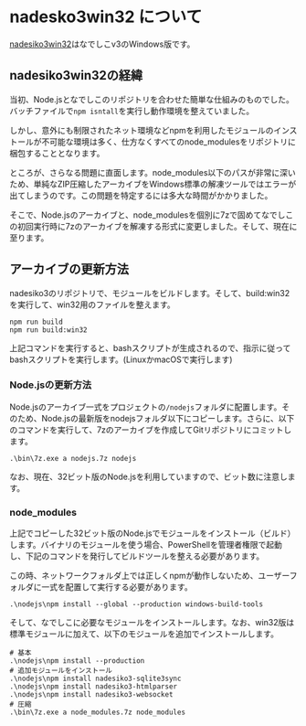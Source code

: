 # nadesko3win32 について

[nadesiko3win32](https://github.com/kujirahand/nadesiko3win32)はなでしこv3のWindows版です。

## nadesiko3win32の経緯

当初、Node.jsとなでしこのリポジトリを合わせた簡単な仕組みのものでした。バッチファイルで`npm isntall`を実行し動作環境を整えていました。

しかし、意外にも制限されたネット環境などnpmを利用したモジュールのインストールが不可能な環境は多く、仕方なくすべてのnode_modulesをリポジトリに梱包することとなります。

ところが、さらなる問題に直面します。node_modules以下のパスが非常に深いため、単純なZIP圧縮したアーカイブをWindows標準の解凍ツールではエラーが出てしまうのです。この問題を特定するには多大な時間がかかりました。

そこで、Node.jsのアーカイブと、node_modulesを個別に7zで固めてなでしこの初回実行時に7zのアーカイブを解凍する形式に変更しました。そして、現在に至ります。

## アーカイブの更新方法

nadesiko3のリポジトリで、モジュールをビルドします。そして、build:win32を実行して、win32用のファイルを整えます。

```
npm run build
npm run build:win32
```

上記コマンドを実行すると、bashスクリプトが生成されるので、指示に従ってbashスクリプトを実行します。(LinuxかmacOSで実行します)

### Node.jsの更新方法

Node.jsのアーカイブ一式をプロジェクトの`/nodejs`フォルダに配置します。そのため、Node.jsの最新版をnodejsフォルダ以下にコピーします。さらに、以下のコマンドを実行して、7zのアーカイブを作成してGitリポジトリにコミットします。

```
.\bin\7z.exe a nodejs.7z nodejs
```

なお、現在、32ビット版のNode.jsを利用していますので、ビット数に注意します。

### node_modules

上記でコピーした32ビット版のNode.jsでモジュールをインストール（ビルド）します。バイナリのモジュールを使う場合、PowerShellを管理者権限で起動し、下記のコマンドを発行してビルドツールを整える必要があります。

この時、ネットワークフォルダ上では正しくnpmが動作しないため、ユーザーフォルダに一式を配置して実行する必要があります。

```
.\nodejs\npm install --global --production windows-build-tools
```

そして、なでしこに必要なモジュールをインストールします。なお、win32版は標準モジュールに加えて、以下のモジュールを追加でインストールします。

```
# 基本
.\nodejs\npm install --production
# 追加モジュールをインストール
.\nodejs\npm install nadesiko3-sqlite3sync
.\nodejs\npm install nadesiko3-htmlparser
.\nodejs\npm install nadesiko3-websocket
# 圧縮
.\bin\7z.exe a node_modules.7z node_modules
```





